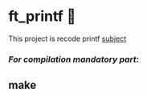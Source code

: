 # ft_printf :pencil:
This project is recode printf
[subject](https://github.com/OlgaValieva/ft_printf/blob/main/en.subject%20(1).pdf)
### *For compilation mandatory part:*
## **make**
